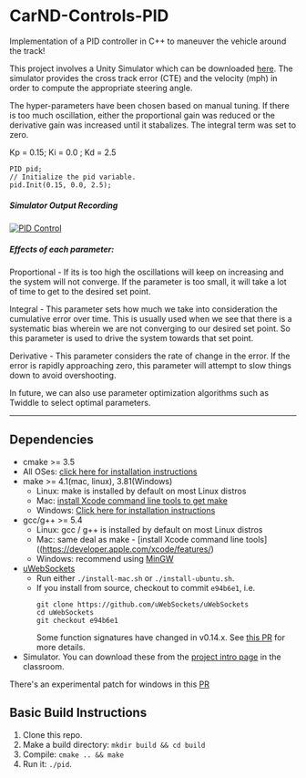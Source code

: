 # CarND-Controls-PID

Implementation of a PID controller in C++ to maneuver the vehicle around the track!

This project involves a Unity Simulator which can be downloaded [here](https://github.com/udacity/self-driving-car-sim/releases). The simulator provides the cross track error (CTE) and the velocity (mph) in order to compute the appropriate steering angle.

The hyper-parameters have been chosen based on manual tuning. If there is too much oscillation, either the proportional gain was reduced or the derivative gain was increased until it stabalizes. The integral term was set to zero.

Kp = 0.15; Ki = 0.0 ; Kd = 2.5

```
PID pid;
// Initialize the pid variable.
pid.Init(0.15, 0.0, 2.5);
```


##### Simulator Output Recording


[![PID Control](https://img.youtube.com/vi/cQ5XvudEdjE/0.jpg)](https://www.youtube.com/watch?v=cQ5XvudEdjE "PID Control")


##### Effects of each parameter:

Proportional - If its is too high the oscillations will keep on increasing and the system will not converge. If the parameter is too small, it will take a lot of time to get to the desired set point.

Integral - This parameter sets how much we take into consideration the cumulative error over time. This is usually used when we see that there is a systematic bias wherein we are not converging to our desired set point. So this parameter is used to drive the system towards that set point. 

Derivative - This parameter considers the rate of change in the error. If the error is rapidly approaching zero, this parameter will attempt to slow things down to avoid overshooting. 

In future, we can also use parameter optimization algorithms such as Twiddle to select optimal parameters.


---

## Dependencies

* cmake >= 3.5
 * All OSes: [click here for installation instructions](https://cmake.org/install/)
* make >= 4.1(mac, linux), 3.81(Windows)
  * Linux: make is installed by default on most Linux distros
  * Mac: [install Xcode command line tools to get make](https://developer.apple.com/xcode/features/)
  * Windows: [Click here for installation instructions](http://gnuwin32.sourceforge.net/packages/make.htm)
* gcc/g++ >= 5.4
  * Linux: gcc / g++ is installed by default on most Linux distros
  * Mac: same deal as make - [install Xcode command line tools]((https://developer.apple.com/xcode/features/)
  * Windows: recommend using [MinGW](http://www.mingw.org/)
* [uWebSockets](https://github.com/uWebSockets/uWebSockets)
  * Run either `./install-mac.sh` or `./install-ubuntu.sh`.
  * If you install from source, checkout to commit `e94b6e1`, i.e.
    ```
    git clone https://github.com/uWebSockets/uWebSockets 
    cd uWebSockets
    git checkout e94b6e1
    ```
    Some function signatures have changed in v0.14.x. See [this PR](https://github.com/udacity/CarND-MPC-Project/pull/3) for more details.
* Simulator. You can download these from the [project intro page](https://github.com/udacity/self-driving-car-sim/releases) in the classroom.

There's an experimental patch for windows in this [PR](https://github.com/udacity/CarND-PID-Control-Project/pull/3)

## Basic Build Instructions

1. Clone this repo.
2. Make a build directory: `mkdir build && cd build`
3. Compile: `cmake .. && make`
4. Run it: `./pid`. 


